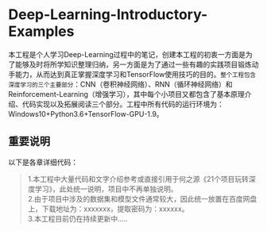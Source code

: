 # Deep-Learning-Introductory-Examples
本工程是个人学习Deep-Learning过程中的笔记，创建本工程的初衷一方面是为了能够及时将所学知识整理归纳，另一方面是为了通过一些有趣的实践项目锻炼动手能力，从而达到真正掌握深度学习和TensorFlow使用技巧的目的。`整个工程包含深度学习的三个主要部分`：CNN（卷积神经网络）、RNN（循环神经网络）和Reinforcement-Learning（增强学习），其中每个小项目又都包含了基本原理介绍、代码实现以及拓展阅读三个部分。工程中所有代码的运行环境为：Windows10+Python3.6+TensorFlow-GPU-1.9。

## 重要说明
以下是各章详细代码：  
>1.本工程中大量代码和文字介绍参考或直接引用于何之源《21个项目玩转深度学习》，此处统一说明，项目中不再单独说明。  
>2.由于项目中涉及的数据集和模型文件通常较大，因此统一放置在百度网盘上，下载地址为：xxxxxxx，提取密码为：xxxxxx。  
>3.本工程目前仍在持续更新中.....
